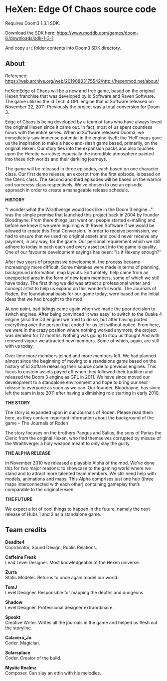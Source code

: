 # HeXen: Edge Of Chaos source code 

Requires Doom3 1.3.1 SDK.

Download the SDK here: https://www.moddb.com/games/doom-iii/downloads/sdk-1-3-1

And copy `src` folder contents into Doom3 SDK directory.

## About

Reference: https://web.archive.org/web/20190803175542/http://hexenmod.net/about/

heXen:Edge of Chaos will be a new and free game, based on the original Hexen franchise that was developed by id Software and Raven Software. The game utilizes the id Tech 4 GPL engine that id Software released on November 22, 2011. Previously the project was a total conversion for Doom 3.

Edge of Chaos is being developed by a team of fans who have always loved the original Hexen since it came out. In fact, most of us spent countless hours with the entire series. When id Software released Doom3, we immediately saw immense potential in the engine itself; the ‘Hell’ maps gave us the inspiration to make a hack-and-slash game based, primarily, on the original Hexen. Our story ties into the expansion packs and also touches upon the Heretic narrative; especially the incredible atmosphere painted into these rich worlds and their darkling journeys.

The game will be released in three episodes, each based on one character class. Our first demo release, an excerpt from the first episode, is based on the Cleric class. The second and third episodes will be based on the warrior and sorceress class respectively. We’ve chosen to use an episodic approach in order to create a manageable release schedule.

**HISTORY**

"I wonder what the Wraithverge would look like in the Doom 3 engine…" was the simple premise that launched this project back in 2004 by founder Bloodrayne. From there things just went on: people started e-mailing and before we knew it we were inquiring with Raven Software if we would be allowed to create this Total Conversion. In order to receive permission, we had to ensure that we used no original assets and could never receive any payment, in any way, for the game. Our personal requirement which we still adhere to today in each each and every asset put into the game is quality. One of our favourite development sayings has been: "Is it Hexeny enough?"

After two years of progressive development, the process became increasingly more difficult. Some mistakes were made in terms of planning, background information, map layouts. Fortunately, help came from an unexpected area in the form of new team members, some of which we still have today. The first thing we did was attract a professional writer and concept artist to help us expand on this wonderful world. The Journals of Roden, the foundational basis for our game today, were based on the initial ideas that we had brought to the mod.

At one point, bad tidings came again when we made the poor decision to switch engines. After being convinced ‘it was easy’ to switch to the Quake 4 engine (also the D3 engine) we tried to do so, but after having ported everything over the person that coded for us left without notice. From here, we were in the crazy position where nothing worked anymore; the project was derailed for 12 months. Nothing was going to stop us though! And with renewed vigour we attracted new members. Some of which, again, are still with us today.

Over time more members joined and more members left. We had planned almost since the beginning of moving to a standalone game based on the history of id Softare releasing their source code to previous engines. This focus to custom assets payed off when they followed their tradition and released the Doom 3 engine as GPL in 2011. We have since moved our development to a standalone environment and hope to bring our next release to everyone as soon as we can. Our founder, Bloodrayne, has since left the team in late 2011 after having a dimishing role starting in early 2010.

**THE STORY**

The story is expanded upon in our Journals of Roden. Please read them here, as they contain important information about the background of the game – The Journals of Roden

The story focuses on the brothers Paegus and Salius, the sons of Parias the Cleric from the original Hexen, who find themselves corrupted by misuse of the Wraithverge: a holy weapon meant to only slay the guilty.

**THE ALPHA RELEASE**

In November 2010 we released a playable Alpha of the mod. We’ve done this for two major reasons: to showcase to the gaming world where we stand and to attract more talented team members. We still need help with models, animations and maps. This Alpha comprises just one hub (three maps interconnected with each other) containing gameplay that’s comparable to the original Hexen.

**THE FUTURE**

We expect a lot of cool things to happen in the future, namely the next release of Hubs 1 and 2 as a standalone game.

## Team credits

**Deadite4**<br/>
Coordinator, Sound Design, Public Relations.

**Caffeine Freak**<br/>
Lead Level Designer. Most knowledgeable of the Hexen universe.

**Zurra**<br/>
Static Modeler. Returns to once again model our world.

**TomJ**<br/>
Level Designer. Responsible for mapping the depths and dungeons.

**Shadow**<br/>
Level Designer. Professional designer extraordinaire.

**Spookt**<br/>
Creative Writer. Writes all the journals in the game and helped us flesh out the storyline.

**Calavera_Jo**<br/>
Coder. Magician.

**Solarsplace**<br/>
Coder. Creator of the build.

**Mystic Realmz**<br/>
Composer. Can slay an ettin with his melodies.
